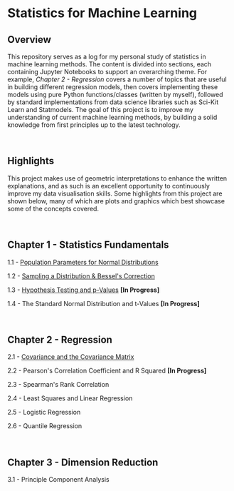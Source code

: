 # Statistics for Machine Learning

## Overview

This repository serves as a log for my personal study of statistics in machine learning methods. The content is divided into sections, each containing Jupyter Notebooks to support an overarching theme. For example, *Chapter 2 - Regression* covers a number of topics that are useful in building different regression models, then covers implementing these models using pure Python functions/classes (written by myself), followed by standard implementations from data science libraries such as Sci-Kit Learn and Statmodels. The goal of this project is to improve my understanding of current machine learning methods, by building a solid knowledge from first principles up to the latest technology.

&nbsp;

## Highlights

This project makes use of geometric interpretations to enhance the written explanations, and as such is an excellent opportunity to continuously improve my data visualisation skills. Some highlights from this project are shown below, many of which are plots and graphics which best showcase some of the concepts covered.

&nbsp;

## Chapter 1 - Statistics Fundamentals

1.1 - [Population Parameters for Normal Distributions](https://github.com/BradneySmith/Statistics-for-Machine-Learning/blob/main/Chapter%201%20-%20Statistics%20Fundamentals/1.1%20-%20Population%20Parameters%20for%20Normal%20Distributions.ipynb)

1.2 - [Sampling a Distribution & Bessel's Correction](https://github.com/BradneySmith/Statistics-for-Machine-Learning/blob/main/Chapter%201%20-%20Statistics%20Fundamentals/1.2%20-%20Sampling%20a%20Distribution%20%26%20Bessel's%20Correction.ipynb)

1.3 - [Hypothesis Testing and p-Values](#https://github.com/BradneySmith/Statistics-for-Machine-Learning/blob/main/Chapter%201%20-%20Statistics%20Fundamentals/1.3%20-%20Hypothesis%20Testing%20and%20p-Values.ipynb)  **[In Progress]**

1.4 - The Standard Normal Distribution and t-Values  **[In Progress]**

&nbsp;

## Chapter 2 - Regression

2.1 - [Covariance and the Covariance Matrix](https://github.com/BradneySmith/Statistics-for-Machine-Learning/blob/main/Chapter%202%20-%20Regression/2.1%20-%20Covariance%20and%20the%20Covariance%20Matrix.ipynb)

2.2 - Pearson's Correlation Coefficient and R Squared **[In Progress]**

2.3 - Spearman's Rank Correlation

2.4 - Least Squares and Linear Regression

2.5 - Logistic Regression

2.6 - Quantile Regression

&nbsp;

## Chapter 3 - Dimension Reduction

3.1 - Principle Component Analysis

&nbsp;

